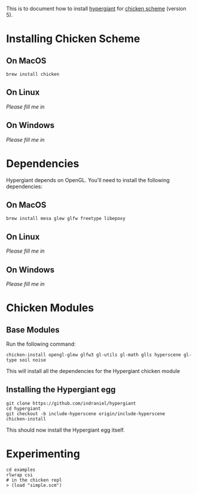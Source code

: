 This is to document how to install [hypergiant][0] for [chicken scheme][1] (version 5).


# Installing Chicken Scheme

## On MacOS

    brew install chicken

## On Linux

_Please fill me in_

## On Windows

_Please fill me in_

# Dependencies

Hypergiant depends on OpenGL.  You'll need to install the following dependencies:

## On MacOS

    brew install mesa glew glfw freetype libepoxy

## On Linux

_Please fill me in_

## On Windows

_Please fill me in_

# Chicken Modules

## Base Modules

Run the following command:

    chicken-install opengl-glew glfw3 gl-utils gl-math glls hyperscene gl-type soil noise

This will install all the dependencies for the Hypergiant chicken module

## Installing the Hypergiant egg

    git clone https://github.com/indraniel/hypergiant
    cd hypergiant
    git checkout -b include-hyperscene origin/include-hyperscene
    chicken-install

This should now install the Hypergiant egg itself.

# Experimenting

    cd examples
    rlwrap csi
    # in the chicken repl
    > (load "simple.scm")

[0]: http://alex-charlton.com/projects/Hypergiant/
[1]: https://www.call-cc.org/
